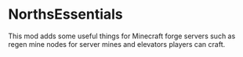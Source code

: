 # NorthsEssentials
This mod adds some useful things for Minecraft forge servers such as regen mine nodes for server mines and elevators players can craft.
